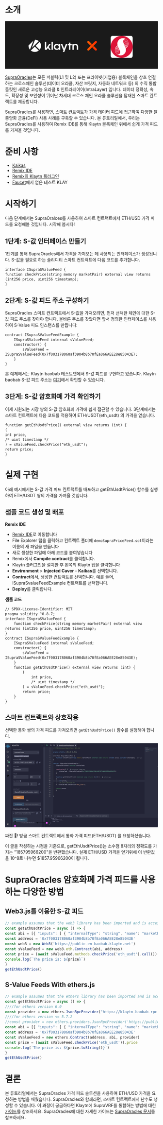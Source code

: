# 소개

![](../images/klaytnXsupraOracles.png)

[SupraOracles](https://supraoracles.com/)는 모든 퍼블릭(L1 및 L2) 또는 프라이빗(기업용) 블록체인을 상호 연결하는 크로스체인 솔루션(데이터 오라클, 자산 브릿지, 자동화 네트워크 등) 의 수직 통합 툴킷인 새로운 고성능 오라클 & 인트라레이어(IntraLayer) 입니다. 데이터 정확성, 속도, 확장성 및 보안성이 뛰어난 차세대 크로스 체인 오라클 솔루션을 탑재한 스마트 컨트랙트를 제공합니다.

SupraOracles를 사용하면, 스마트 컨트랙트가 가격 데이터 피드에 접근하여 다양한 탈중앙화 금융(DeFi) 사용 사례를 구축할 수 있습니다. 본 튜토리얼에서, 우리는 SupraOracles를 사용하여 Remix IDE를 통해 Klaytn 블록체인 위에서 쉽게 가격 피드를 가져올 것입니다.

# 준비 사항
* [Kaikas](https://chrome.google.com/webstore/detail/kaikas/jblndlipeogpafnldhgmapagcccfchpi?hl=en)
* [Remix IDE](https://remix.ethereum.org/)
* [Remix의 Klaytn 플러그인](https://klaytn.foundation/using-klaytn-plugin-on-remix/)
* [Faucet](https://baobab.wallet.klaytn.foundation/faucet)에서 얻은 테스트 KLAY

# 시작하기

다음 단계에서는 SupraOralces를 사용하여 스마트 컨트랙트에서 ETH/USD 가격 피드를 요청해볼 것입니다. 시작해 봅시다!

## 1단계: S-값 인터페이스 만들기

1단계를 통해 SupraOracles에서 가격을 가져오는 데 사용되는 인터페이스가 생성됩니다. S-값을 필요로 하는 솔리디티 스마트 컨트랙트에 다음 코드를 추가합니다.

```solidity
interface ISupraSValueFeed {
function checkPrice(string memory marketPair) external view returns (int256 price, uint256 timestamp);
}
```
## 2단계: S-값 피드 주소 구성하기

SupraOracles 스마트 컨트랙트에서 S-값을 가져오려면, 먼저 선택한 체인에 대한 S-값 피드 주소를 찾아야 합니다. 올바른 주소를 찾았다면 앞서 정의한 인터페이스를 사용하여 S-Value 피드 인스턴스를 만듭니다:

```solidity
contract ISupraSValueFeedExample {
    ISupraSValueFeed internal sValueFeed;
    constructor() {
        sValueFeed = ISupraSValueFeed(0x7f003178060af3904b8b70fEa066AEE28e85043E);
    }
}
```
본 예제에서는 Klaytn baobab 테스트넷에서 S-값 피드를 구현하고 있습니다. Klaytn baobab S-값 피드 주소는 [여기](https://supraoracles.com/docs/get-started/networks/)에서 확인할 수 있습니다.

## 3단계: S-값 암호화폐 가격 확인하기

이제 지원되는 시장 쌍의 S-값 암호화폐 가격에 쉽게 접근할 수 있습니다. 3단계에서는 스마트 컨트랙트에 다음 코드를 적용하여 ETH/USDT(eth_usdt) 의 가격을 얻습니다.

```solidity
function getEthUsdtPrice() external view returns (int) {
(
int price,
/* uint timestamp */
) = sValueFeed.checkPrice("eth_usdt");
return price;
}
```

# 실제 구현

아래 예시에서는 S-값 가격 피드 컨트랙트를 배포하고 getEthUsdtPrice() 함수를 실행하여 ETH/USDT 쌍의 가격을 가져올 것입니다.

## 샘플 코드 생성 및 배포

**Remix IDE**

* [Remix IDE](https://remix.ethereum.org/)로 이동합니다
* File Explorer 탭을 클릭하고 컨트랙트 폴더에 `demoSupraPriceFeed.sol`이라는 이름의 새 파일을 만듭니다
* 새로 생성한 파일에 아래 코드를 붙여넣습니다
* Remix에서 **Compile contract**를 클릭합니다.
* Klaytn 플러그인을 설치한 후 왼쪽의 Klaytn 탭을 클릭합니다
* **Environment** > **Injected Caver** - **Kaikas**를 선택합니다.
* **Contract**에서, 생성한 컨트랙트를 선택합니다. 예를 들어, ISupraSvalueFeedExample 컨트랙트를 선택합니다.
* **Deploy**를 클릭합니다.

**샘플 코드**

```solidity
// SPDX-License-Identifier: MIT
pragma solidity ^0.8.7;
interface ISupraSValueFeed {
    function checkPrice(string memory marketPair) external view returns (int256 price, uint256 timestamp);
}
contract ISupraSValueFeedExample {
    ISupraSValueFeed internal sValueFeed;
    constructor() {
        sValueFeed = ISupraSValueFeed(0x7f003178060af3904b8b70fEa066AEE28e85043E);
    }
    function getEthUsdtPrice() external view returns (int) {
        (
            int price,
            /* uint timestamp */
        ) = sValueFeed.checkPrice("eth_usdt");
        return price;
    }
}
```

## 스마트 컨트랙트와 상호작용

선택한 통화 쌍의 가격 피드를 가져오려면 `getEthUsdtPrice()` 함수를 실행해야 합니다.

![](../images/sPriceFeed.png)

짜잔 🎉! 방금 스마트 컨트랙트에서 통화 가격 피드(ETH/USDT) 를 요청하셨습니다.

이 글을 작성하는 시점을 기준으로, getEthUsdtPrice()는 소수점 8자리의 정확도를 가지는 "185795966200"을 반환했습니다. 실제 ETH/USD 가격을 얻기위해 이 반환값을 10^8로 나누면 $1857.95966200이 됩니다.

# SupraOracles 암호화폐 가격 피드를 사용하는 다양한 방법

## Web3.js를 이용한 S-값 피드

```javascript
// example assumes that the web3 library has been imported and is accessible within your scope
const getEthUsdtPrice = async () => {
const abi = [{ "inputs": [ { "internalType": "string", "name": "marketPair", "type": "string" } ], "name": "checkPrice", "outputs": [ { "internalType": "int256", "name": "price", "type": "int256" }, { "internalType": "uint256", "name": "timestamp", "type": "uint256" } ], "stateMutability": "view", "type": "function" } ]
const address = '0x7f003178060af3904b8b70fEa066AEE28e85043E'
const web3 = new Web3('https://public-en-baobab.klaytn.net')
const sValueFeed = new web3.eth.Contract(abi, address)
const price = (await sValueFeed.methods.checkPrice('eth_usdt').call()).price
console.log(`The price is: ${price}`)
}
getEthUsdtPrice()
```


## S-Value Feeds With ethers.js

```javascript
// example assumes that the ethers library has been imported and is accessible within your scope
const getEthUsdtPrice = async () => {
////for ethers version 6.0
const provider = new ethers.JsonRpcProvider("https://klaytn-baobab-rpc.allthatnode.com:8551")
////for ethers version <= 5.7.2
//const provider = new ethers.providers.JsonRpcProvider('https://public-en-baobab.klaytn.net')
const abi = [{ "inputs": [ { "internalType": "string", "name": "marketPair", "type": "string" } ], "name": "checkPrice", "outputs": [ { "internalType": "int256", "name": "price", "type": "int256" }, { "internalType": "uint256", "name": "timestamp", "type": "uint256" } ], "stateMutability": "view", "type": "function" } ]
const address = '0x7f003178060af3904b8b70fEa066AEE28e85043E'
const sValueFeed = new ethers.Contract(address, abi, provider)
const price = (await sValueFeed.checkPrice('eth_usdt')).price
console.log(`The price is: ${price.toString()}`)
}
getEthUsdtPrice()
```

# 결론

본 튜토리얼에서는 SupraOracles 가격 피드 솔루션을 사용하여 ETH/USD 가격을 요청하는 방법을 배웠습니다. SupraOracles와 함께라면, 스마트 컨트랙트에서 난수도 생성할 수 있습니다. 이 과정이 궁금하다면 Klaytn에 SupraVRF를 통합하는 방법에 대한 [가이드](https://metaverse-knowledge-kit.klaytn.foundation/docs/decentralized-oracle/oracle-providers/supraOracles-tutorial)를 참조하세요. SupraOracles에 대한 자세한 가이드는 [SupraOracles 문서](https://supraoracles.com/docs/development-guides)를 참조하세요.